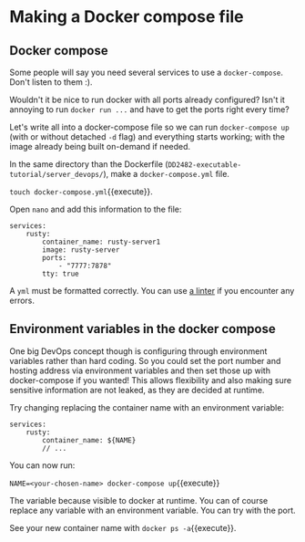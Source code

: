 # Making a Docker compose file

## Docker compose

Some people will say you need several services to use a `docker-compose`. Don't listen to them :).

Wouldn't it be nice to run docker with all ports already configured? Isn't it annoying to run `docker run ...` and have to get the ports right every time?

Let's write all into a docker-compose file so we can run `docker-compose up` (with or without detached `-d` flag) and everything starts working; with the image already being built on-demand if needed.

In the same directory than the Dockerfile (`DD2482-executable-tutorial/server_devops/`), make a `docker-compose.yml` file.

`touch docker-compose.yml`{{execute}}.


Open `nano` and add this information to the file:

```
services:
    rusty:
        container_name: rusty-server1
        image: rusty-server
        ports:
            - "7777:7878"
        tty: true
```
A `yml` must be formatted correctly. You can use [a linter](http://www.yamllint.com/) if you encounter any errors.

## Environment variables in the docker compose

One big DevOps concept though is configuring through environment variables rather than hard coding. So you could set the port number and hosting address via environment variables and then set those up with docker-compose if you wanted! This allows flexibility and also making sure sensitive information are not leaked, as they are decided at runtime.

Try changing replacing the container name with an environment variable:

```
services:
    rusty:
        container_name: ${NAME}
        // ...
```

You can now run:

`NAME=<your-chosen-name> docker-compose up`{{execute}}

The variable <your-chosen-name> because visible to docker at runtime. You can of course replace any variable with an environment variable. You can try with the port.

See your new container name with `docker ps -a`{{execute}}.